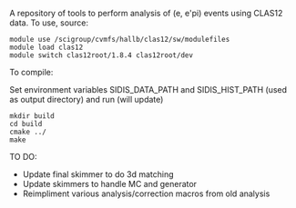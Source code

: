 A repository of tools to perform analysis of (e, e'pi) events using CLAS12 data.  To use, source:
```
module use /scigroup/cvmfs/hallb/clas12/sw/modulefiles
module load clas12
module switch clas12root/1.8.4 clas12root/dev
```
To compile:

Set environment variables SIDIS_DATA_PATH and SIDIS_HIST_PATH (used as output directory) and run
(will update)

```
mkdir build
cd build
cmake ../
make
```

TO DO:
- Update final skimmer to do 3d matching
- Update skimmers to handle MC and generator
- Reimpliment various analysis/correction macros from old analysis
